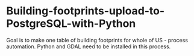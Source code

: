 # Building-footprints-upload-to-PostgreSQL-with-Python
Goal is to make one table of building footprints for whole of US - process automation.  Python and GDAL need to be installed in this process.
